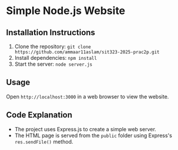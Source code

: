 # Simple Node.js Website

## Installation Instructions

1. Clone the repository: `git clone https://github.com/ammaar11aslam/sit323-2025-prac2p.git`
2. Install dependencies: `npm install`
3. Start the server: `node server.js`

## Usage

Open `http://localhost:3000` in a web browser to view the website.

## Code Explanation

- The project uses Express.js to create a simple web server.
- The HTML page is served from the `public` folder using Express's `res.sendFile()` method.
